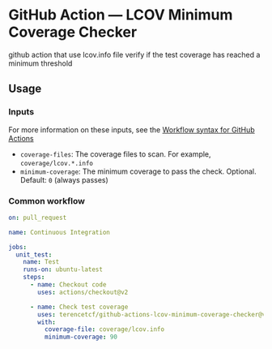 # GitHub Action — LCOV Minimum Coverage Checker

github action that use lcov.info file verify if the test coverage has reached a minimum threshold

## Usage

### Inputs

For more information on these inputs, see the [Workflow syntax for GitHub Actions](https://docs.github.com/actions/reference/workflow-syntax-for-github-actions#jobsjob_idstepswith)

- `coverage-files`: The coverage files to scan. For example, `coverage/lcov.*.info`
- `minimum-coverage`: The minimum coverage to pass the check. Optional. Default: `0` (always passes)

### Common workflow

```yaml
on: pull_request

name: Continuous Integration

jobs:
  unit_test:
    name: Test
    runs-on: ubuntu-latest
    steps:
      - name: Checkout code
        uses: actions/checkout@v2

      - name: Check test coverage
        uses: terencetcf/github-actions-lcov-minimum-coverage-checker@v1
        with:
          coverage-file: coverage/lcov.info
          minimum-coverage: 90
```
